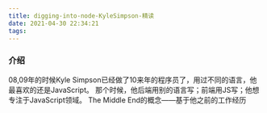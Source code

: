 ```yaml
---
title: digging-into-node-KyleSimpson-精读
date: 2021-04-30 22:34:21
tags:
---
```

### 介绍
08,09年的时候Kyle Simpson已经做了10来年的程序员了，用过不同的语言，他最喜欢的还是JavaScript。
那个时候，他后端用别的语言写；前端用JS写；他想专注于JavaScript领域。
The Middle End的概念——基于他之前的工作经历
